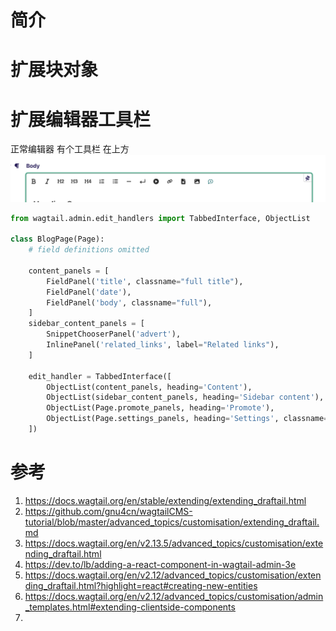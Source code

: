 
# 简介

# 扩展块对象

# 扩展编辑器工具栏

正常编辑器 有个工具栏  在上方
![](attachments/Pasted%20image%2020240420194843.png)

```python
from wagtail.admin.edit_handlers import TabbedInterface, ObjectList

class BlogPage(Page):
    # field definitions omitted

    content_panels = [
        FieldPanel('title', classname="full title"),
        FieldPanel('date'),
        FieldPanel('body', classname="full"),
    ]
    sidebar_content_panels = [
        SnippetChooserPanel('advert'),
        InlinePanel('related_links', label="Related links"),
    ]

    edit_handler = TabbedInterface([
        ObjectList(content_panels, heading='Content'),
        ObjectList(sidebar_content_panels, heading='Sidebar content'),
        ObjectList(Page.promote_panels, heading='Promote'),
        ObjectList(Page.settings_panels, heading='Settings', classname="settings"),
    ])
```



# 参考

1. https://docs.wagtail.org/en/stable/extending/extending_draftail.html
2. https://github.com/gnu4cn/wagtailCMS-tutorial/blob/master/advanced_topics/customisation/extending_draftail.md
3. https://docs.wagtail.org/en/v2.13.5/advanced_topics/customisation/extending_draftail.html
4. https://dev.to/lb/adding-a-react-component-in-wagtail-admin-3e
5. https://docs.wagtail.org/en/v2.12/advanced_topics/customisation/extending_draftail.html?highlight=react#creating-new-entities
6. https://docs.wagtail.org/en/v2.12/advanced_topics/customisation/admin_templates.html#extending-clientside-components
7. 